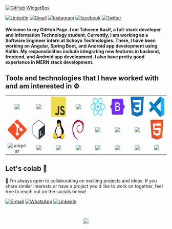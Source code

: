 [![GitHub WidgetBox](https://github-widgetbox.vercel.app/api/profile?username=Tahseenaasif&data=followers,repositories,stars,commits&theme=viridescent)](https://github.com/Tahseenaasif)

[![LinkedIn](https://img.shields.io/badge/linkedin-%230077B5.svg?style=for-the-badge&logo=linkedin&logoColor=white)](https://www.linkedin.com/in/tahseen-aasif-b9680b123/)
[![Gmail](https://img.shields.io/badge/%20-Send%20Mail-black?color=14171A&labelColor=ef5350&logo=gmail&logoColor=ffffff&style=for-the-badge)](tahseenasif@gmail.com)
[![Instagram](https://img.shields.io/badge/Instagram-E4405F?style=for-the-badge&logo=instagram&logoColor=white)](https://www.instagram.com/tahseen_aasif/)
[![facebook](https://img.shields.io/badge/Facebook-%231877F2.svg?style=for-the-badge&logo=Facebook&logoColor=white)](https://www.facebook.com/tahseen.aasif/)
[![Twitter](https://img.shields.io/badge/Twitter-%231DA1F2.svg?style=for-the-badge&logo=Twitter&logoColor=white)](https://twitter.com/tahseen_aasif)

<h4>Welcome to my GitHub Page. I am Tahseen Aasif, a full-stack developer and Information Technology student. Currently, I am working as a Software Engineer intern at Schoyo Technologies. There, I have been working on Angular, Spring Boot, and Android app development using Kotlin. My responsibilities include integrating new features in backend, frontend, and Android app development. I also have pretty good experience in MERN stack development.<h4>

 ## Tools and technologies that I have worked with and am interested in ⚙️  
 <table width="100% height="100%" align="center">
   <tr>
     <td align="center">
        <img src="https://cdn.jsdelivr.net/gh/devicons/devicon@latest/icons/android/android-original.svg" />
     </td>
       <td align="center">
         <img src="https://cdn.jsdelivr.net/gh/devicons/devicon@latest/icons/androidstudio/androidstudio-plain-wordmark.svg" />
       </td>
      <td align="center">
        <img alt="javascript" height=64px src="https://raw.githubusercontent.com/devicons/devicon/master/icons/javascript/javascript-original.svg">
      </td>
      <td align="center">
         <img src="https://cdn.jsdelivr.net/gh/devicons/devicon@latest/icons/androidstudio/androidstudio-plain-wordmark.svg" />
       </td>
     <td align="center">
       <img alt="React" height=64px src="https://github.com/devicons/devicon/blob/master/icons/react/react-original.svg">
     </td> 
     <td align="center">
      <img alt="bootstrap" height=64px src="https://raw.githubusercontent.com/devicons/devicon/master/icons/bootstrap/bootstrap-plain.svg">
    </td>
     <td align="center">
       <img alt="css" height=64px src= "https://github.com/devicons/devicon/blob/master/icons/css3/css3-plain.svg">
     </td>
     <td align="center">
       <img alt="vscode" height=64px src="https://github.com/devicons/devicon/blob/master/icons/vscode/vscode-original.svg">
     </td>  
   </tr>
   <tr>
     <td align="center">
       <img alt="git" height=64px src="https://github.com/devicons/devicon/blob/master/icons/git/git-original.svg">
     </td>
        <td align="center">
       <img alt="bash" height=64px src="https://github.com/devicons/devicon/blob/master/icons/bash/bash-plain.svg">
     </td>
    <td align="center">
       <img alt="linux" height=64px src="https://github.com/devicons/devicon/blob/master/icons/linux/linux-original.svg">
     </td>   
    <td align="center">
       <img alt="sql" height=64px src="https://github.com/devicons/devicon/blob/master/icons/debian/debian-original.svg">
     </td> 
       <td align="center">
      <img src="https://cdn.jsdelivr.net/gh/devicons/devicon@latest/icons/nodejs/nodejs-original-wordmark.svg" />
     </td> 
       <td align="center">
       <img src="https://cdn.jsdelivr.net/gh/devicons/devicon@latest/icons/npm/npm-original-wordmark.svg" />
     </td>  
    <td align="center">
      <img src="https://cdn.jsdelivr.net/gh/devicons/devicon@latest/icons/express/express-original.svg" />
     </td> 
     <td align="center">
       <img alt="html5" height=64px src="https://github.com/devicons/devicon/blob/master/icons/html5/html5-original.svg">
     </td> 
   </tr>
   <tr>
     <td align="center">
       <img alt="angular" height=64px src="https://cdn.jsdelivr.net/gh/devicons/devicon@latest/icons/angular/angular-original.svg">
     </td>
        <td align="center">
       <img src="https://cdn.jsdelivr.net/gh/devicons/devicon@latest/icons/rxjs/rxjs-original.svg" />
     </td>
    <td align="center">
     <img src="https://cdn.jsdelivr.net/gh/devicons/devicon@latest/icons/intellij/intellij-original.svg" />
     </td>   
    <td align="center">
    <img src="https://cdn.jsdelivr.net/gh/devicons/devicon@latest/icons/tailwindcss/tailwindcss-original-wordmark.svg" />
     </td> 
       <td align="center">
       <img src="https://cdn.jsdelivr.net/gh/devicons/devicon@latest/icons/redux/redux-original.svg" />
     </td> 
       <td align="center">
      <img src="https://cdn.jsdelivr.net/gh/devicons/devicon@latest/icons/java/java-original.svg" />
     </td>  
    <td align="center">
     <img src="https://cdn.jsdelivr.net/gh/devicons/devicon@latest/icons/typescript/typescript-original.svg" />
     </td> 
     <td align="center">
     <img src="https://cdn.jsdelivr.net/gh/devicons/devicon@latest/icons/postman/postman-original.svg" />
     </td> 
   </tr>

 </table>
 
## Let's colab 🚀

🌟 I'm always open to collaborating on exciting projects and ideas. If you share similar interests or have a project you'd like to work on together, feel free to reach out on the socials below!

<p>
  <a href="mailto:naz.yeasin@gmail.com" target="_blank"><img alt="E-mail" src="https://img.shields.io/badge/-Gmail-ea4335?style=flat-square&logo=Gmail&logoColor=white" /></a>
  <a href="wa.me/01672834142" target="_blank"><img alt="WhatsApp" src="https://img.shields.io/badge/-WhatsApp-42e35f?style=flat-square&logo=whatsapp&logoColor=white" /></a>
  <a href="https://linkedin.com/in/yeazin" target="_blank"><img alt="LinkedIn" src="https://img.shields.io/badge/-LinkedIn-007ACC?style=flat-square&logo=linkedin&logoColor=white" />
</p>


<br>

 <p align="center">
  <img src="https://capsule-render.vercel.app/api?type=waving&color=gradient&height=80&section=footer"/>
</p>
<!--
**yeazin/yeazin** is a ✨ _special_ ✨ repository because its `README.md` (this file) appears on your GitHub profile.

Here are some ideas to get you started:

 🔭 I’m currently working on ...##Python & Django
- 🌱 I’m currently learning ...
- 👯 I’m looking to collaborate on ...
- 🤔 I’m looking for help with ...
- 💬 Ask me about ...
- 📫 How to reach me: ...
- 😄 Pronouns: ...
- ⚡ Fun fact: ...
<a href="https://github.com/yeazin/stargazers"><img src="https://img.shields.io/github/stars/yeazin" alt="Stars Badge"/></a>

-->
